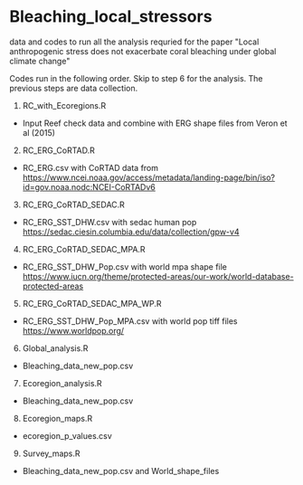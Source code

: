 # Bleaching_local_stressors

data and codes to run all the analysis requried for the paper "Local anthropogenic stress does not exacerbate coral bleaching under global climate change"

Codes run in the following order. Skip to step 6 for the analysis. The previous steps are data collection. 

1.	RC_with_Ecoregions.R
-	Input Reef check data and combine with ERG shape files from Veron et al (2015)

2.	RC_ERG_CoRTAD.R
-	RC_ERG.csv with CoRTAD data from https://www.ncei.noaa.gov/access/metadata/landing-page/bin/iso?id=gov.noaa.nodc:NCEI-CoRTADv6

3.	RC_ERG_CoRTAD_SEDAC.R
-	RC_ERG_SST_DHW.csv with sedac human pop https://sedac.ciesin.columbia.edu/data/collection/gpw-v4 

4.	RC_ERG_CoRTAD_SEDAC_MPA.R
-	RC_ERG_SST_DHW_Pop.csv with world mpa shape file https://www.iucn.org/theme/protected-areas/our-work/world-database-protected-areas 

5.	RC_ERG_CoRTAD_SEDAC_MPA_WP.R 
-	RC_ERG_SST_DHW_Pop_MPA.csv with world pop tiff files https://www.worldpop.org/ 

6.	Global_analysis.R
-	Bleaching_data_new_pop.csv

7.	Ecoregion_analysis.R
-	Bleaching_data_new_pop.csv

8.	Ecoregion_maps.R
-	ecoregion_p_values.csv

9.	Survey_maps.R
-	Bleaching_data_new_pop.csv and World_shape_files
